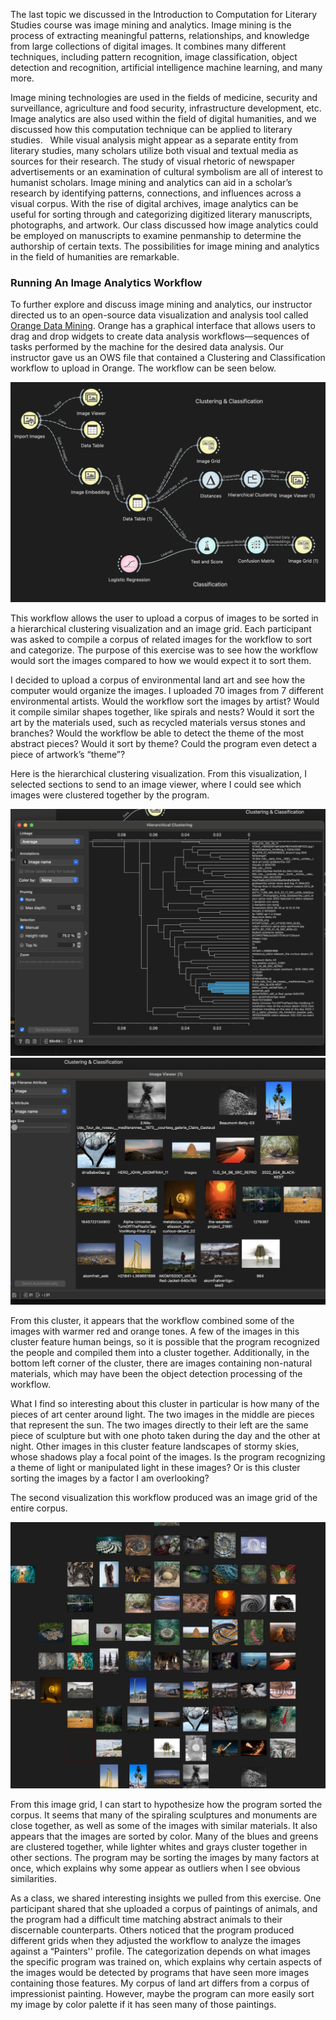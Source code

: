 The last topic we discussed in the Introduction to Computation for Literary Studies course was image mining and analytics. Image mining is the process of extracting meaningful patterns, relationships, and knowledge from large collections of digital images. It combines many different techniques, including pattern recognition, image classification, object detection and recognition, artificial intelligence machine learning, and many more. 

Image mining technologies are used in the fields of medicine, security and surveillance, agriculture and food security, infrastructure development, etc. Image analytics are also used within the field of digital humanities, and we discussed how this computation technique can be applied to literary studies.
 
While visual analysis might appear as a separate entity from literary studies, many scholars utilize both visual and textual media as sources for their research. The study of visual rhetoric of newspaper advertisements or an examination of cultural symbolism are all of interest to humanist scholars. Image mining and analytics can aid in a scholar’s research by identifying patterns, connections, and influences across a visual corpus. With the rise of digital archives, image analytics can be useful for sorting through and categorizing digitized literary manuscripts, photographs, and artwork. Our class discussed how image analytics could be employed on manuscripts to examine penmanship to determine the authorship of certain texts. The possibilities for image mining and analytics in the field of humanities are remarkable.

### Running An Image Analytics Workflow

To further explore and discuss image mining and analytics, our instructor directed us to an open-source data visualization and analysis tool called [Orange Data Mining](https://orangedatamining.com/). Orange has a graphical interface that allows users to drag and drop widgets to create data analysis workflows—sequences of tasks performed by the machine for the desired data analysis. Our instructor gave us an OWS file that contained a Clustering and Classification workflow to upload in Orange. The workflow can be seen below. 

![](/assets/image/orange.png)

This workflow allows the user to upload a corpus of images to be sorted in a hierarchical clustering visualization and an image grid. Each participant was asked to compile a corpus of related images for the workflow to sort and categorize. The purpose of this exercise was to see how the workflow would sort the images compared to how we would expect it to sort them.

I decided to upload a corpus of environmental land art and see how the computer would organize the images. I uploaded 70 images from 7 different environmental artists. Would the workflow sort the images by artist? Would it compile similar shapes together, like spirals and nests? Would it sort the art by the materials used, such as recycled materials versus stones and branches? Would the workflow be able to detect the theme of the most abstract pieces? Would it sort by theme? Could the program even detect a piece of artwork’s “theme”? 

Here is the hierarchical clustering visualization. From this visualization, I selected sections to send to an image viewer, where I could see which images were clustered together by the program. 

![](/assets/image/environcluster.png)
![](/assets/image/environ2.png)

From this cluster, it appears that the workflow combined some of the images with warmer red and orange tones. A few of the images in this cluster feature human beings, so it is possible that the program recognized the people and compiled them into a cluster together. Additionally, in the bottom left corner of the cluster, there are images containing non-natural materials, which may have been the object detection processing of the workflow. 

What I find so interesting about this cluster in particular is how many of the pieces of art center around light. The two images in the middle are pieces that represent the sun. The two images directly to their left are the same piece of sculpture but with one photo taken during the day and the other at night. Other images in this cluster feature landscapes of stormy skies, whose shadows play a focal point of the images. Is the program recognizing a theme of light or manipulated light in these images? Or is this cluster sorting the images by a factor I am overlooking? 

The second visualization this workflow produced was an image grid of the entire corpus. 

![](/assets/image/environ1.png)

From this image grid, I can start to hypothesize how the program sorted the corpus. It seems that many of the spiraling sculptures and monuments are close together, as well as some of the images with similar materials. It also appears that the images are sorted by color. Many of the blues and greens are clustered together, while lighter whites and grays cluster together in other sections. The program may be sorting the images by many factors at once, which explains why some appear as outliers when I see obvious similarities. 

As a class, we shared interesting insights we pulled from this exercise. One participant shared that she uploaded a corpus of paintings of animals, and the program had a difficult time matching abstract animals to their discernable counterparts. Others noticed that the program produced different grids when they adjusted the workflow to analyze the images against a “Painters'' profile. The categorization depends on what images the specific program was trained on, which explains why certain aspects of the images would be detected by programs that have seen more images containing those features. My corpus of land art differs from a corpus of impressionist painting. However, maybe the program can more easily sort my image by color palette if it has seen many of those paintings. 